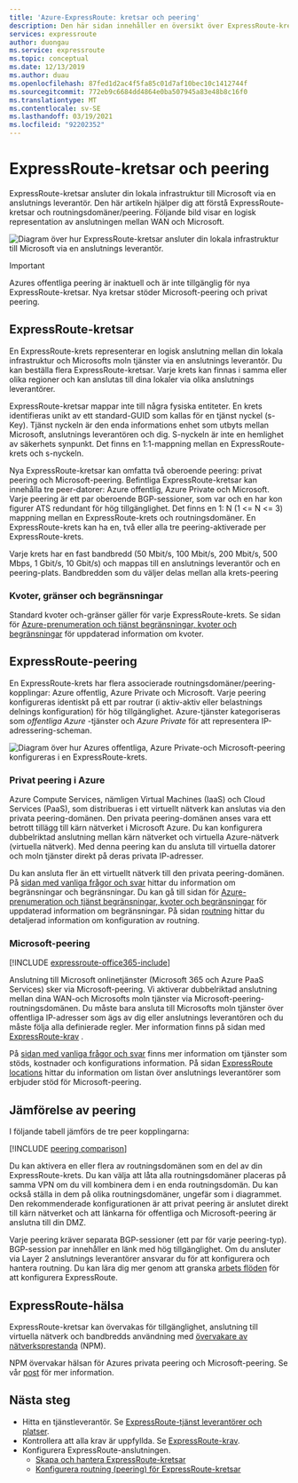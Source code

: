 ```yaml
---
title: 'Azure-ExpressRoute: kretsar och peering'
description: Den här sidan innehåller en översikt över ExpressRoute-kretsar och routningsdomäner/peering.
services: expressroute
author: duongau
ms.service: expressroute
ms.topic: conceptual
ms.date: 12/13/2019
ms.author: duau
ms.openlocfilehash: 87fed1d2ac4f5fa85c01d7af10bec10c1412744f
ms.sourcegitcommit: 772eb9c6684dd4864e0ba507945a83e48b8c16f0
ms.translationtype: MT
ms.contentlocale: sv-SE
ms.lasthandoff: 03/19/2021
ms.locfileid: "92202352"
---
```

# <a name="expressroute-circuits-and-peering"></a>ExpressRoute-kretsar och peering

ExpressRoute-kretsar ansluter din lokala infrastruktur till Microsoft via en anslutnings leverantör. Den här artikeln hjälper dig att förstå ExpressRoute-kretsar och routningsdomäner/peering. Följande bild visar en logisk representation av anslutningen mellan WAN och Microsoft.

![Diagram över hur ExpressRoute-kretsar ansluter din lokala infrastruktur till Microsoft via en anslutnings leverantör.](./media/expressroute-circuit-peerings/expressroute-basic.png)

> [!IMPORTANT]
> Azures offentliga peering är inaktuell och är inte tillgänglig för nya ExpressRoute-kretsar. Nya kretsar stöder Microsoft-peering och privat peering.  
>

## <a name="expressroute-circuits"></a><a name="circuits"></a>ExpressRoute-kretsar

En ExpressRoute-krets representerar en logisk anslutning mellan din lokala infrastruktur och Microsofts moln tjänster via en anslutnings leverantör. Du kan beställa flera ExpressRoute-kretsar. Varje krets kan finnas i samma eller olika regioner och kan anslutas till dina lokaler via olika anslutnings leverantörer.

ExpressRoute-kretsar mappar inte till några fysiska entiteter. En krets identifieras unikt av ett standard-GUID som kallas för en tjänst nyckel (s-Key). Tjänst nyckeln är den enda informations enhet som utbyts mellan Microsoft, anslutnings leverantören och dig. S-nyckeln är inte en hemlighet av säkerhets synpunkt. Det finns en 1:1-mappning mellan en ExpressRoute-krets och s-nyckeln.

Nya ExpressRoute-kretsar kan omfatta två oberoende peering: privat peering och Microsoft-peering. Befintliga ExpressRoute-kretsar kan innehålla tre peer-datorer: Azure offentlig, Azure Private och Microsoft. Varje peering är ett par oberoende BGP-sessioner, som var och en har kon figurer ATS redundant för hög tillgänglighet. Det finns en 1: N (1 <= N <= 3) mappning mellan en ExpressRoute-krets och routningsdomäner. En ExpressRoute-krets kan ha en, två eller alla tre peering-aktiverade per ExpressRoute-krets.

Varje krets har en fast bandbredd (50 Mbit/s, 100 Mbit/s, 200 Mbit/s, 500 Mbps, 1 Gbit/s, 10 Gbit/s) och mappas till en anslutnings leverantör och en peering-plats. Bandbredden som du väljer delas mellan alla krets-peering

### <a name="quotas-limits-and-limitations"></a><a name="quotas"></a>Kvoter, gränser och begränsningar

Standard kvoter och-gränser gäller för varje ExpressRoute-krets. Se sidan för [Azure-prenumeration och tjänst begränsningar, kvoter och begränsningar](../azure-resource-manager/management/azure-subscription-service-limits.md) för uppdaterad information om kvoter.

## <a name="expressroute-peering"></a><a name="routingdomains"></a>ExpressRoute-peering

En ExpressRoute-krets har flera associerade routningsdomäner/peering-kopplingar: Azure offentlig, Azure Private och Microsoft. Varje peering konfigureras identiskt på ett par routrar (i aktiv-aktiv eller belastnings delnings konfiguration) för hög tillgänglighet. Azure-tjänster kategoriseras som *offentliga Azure* -tjänster och *Azure Private* för att representera IP-adressering-scheman.

![Diagram över hur Azures offentliga, Azure Private-och Microsoft-peering konfigureras i en ExpressRoute-krets.](./media/expressroute-circuit-peerings/expressroute-peerings.png)

### <a name="azure-private-peering"></a><a name="privatepeering"></a>Privat peering i Azure

Azure Compute Services, nämligen Virtual Machines (IaaS) och Cloud Services (PaaS), som distribueras i ett virtuellt nätverk kan anslutas via den privata peering-domänen. Den privata peering-domänen anses vara ett betrott tillägg till kärn nätverket i Microsoft Azure. Du kan konfigurera dubbelriktad anslutning mellan kärn nätverket och virtuella Azure-nätverk (virtuella nätverk). Med denna peering kan du ansluta till virtuella datorer och moln tjänster direkt på deras privata IP-adresser.  

Du kan ansluta fler än ett virtuellt nätverk till den privata peering-domänen. På [sidan med vanliga frågor och svar](expressroute-faqs.md) hittar du information om begränsningar och begränsningar. Du kan gå till sidan för [Azure-prenumeration och tjänst begränsningar, kvoter och begränsningar](../azure-resource-manager/management/azure-subscription-service-limits.md) för uppdaterad information om begränsningar.  På sidan [routning](expressroute-routing.md) hittar du detaljerad information om konfiguration av routning.

### <a name="microsoft-peering"></a><a name="microsoftpeering"></a>Microsoft-peering

[!INCLUDE [expressroute-office365-include](../../includes/expressroute-office365-include.md)]

Anslutning till Microsoft onlinetjänster (Microsoft 365 och Azure PaaS Services) sker via Microsoft-peering. Vi aktiverar dubbelriktad anslutning mellan dina WAN-och Microsofts moln tjänster via Microsoft-peering-routningsdomänen. Du måste bara ansluta till Microsofts moln tjänster över offentliga IP-adresser som ägs av dig eller anslutnings leverantören och du måste följa alla definierade regler. Mer information finns på sidan med [ExpressRoute-krav](expressroute-prerequisites.md) .

På [sidan med vanliga frågor och svar](expressroute-faqs.md) finns mer information om tjänster som stöds, kostnader och konfigurations information. På sidan [ExpressRoute locations](expressroute-locations.md) hittar du information om listan över anslutnings leverantörer som erbjuder stöd för Microsoft-peering.

## <a name="peering-comparison"></a><a name="peeringcompare"></a>Jämförelse av peering

I följande tabell jämförs de tre peer kopplingarna:

[!INCLUDE [peering comparison](../../includes/expressroute-peering-comparison.md)]

Du kan aktivera en eller flera av routningsdomänen som en del av din ExpressRoute-krets. Du kan välja att låta alla routningsdomäner placeras på samma VPN om du vill kombinera dem i en enda routningsdomän. Du kan också ställa in dem på olika routningsdomäner, ungefär som i diagrammet. Den rekommenderade konfigurationen är att privat peering är anslutet direkt till kärn nätverket och att länkarna för offentliga och Microsoft-peering är anslutna till din DMZ.

Varje peering kräver separata BGP-sessioner (ett par för varje peering-typ). BGP-session par innehåller en länk med hög tillgänglighet. Om du ansluter via Layer 2 anslutnings leverantörer ansvarar du för att konfigurera och hantera routning. Du kan lära dig mer genom att granska [arbets flöden](expressroute-workflows.md) för att konfigurera ExpressRoute.

## <a name="expressroute-health"></a><a name="health"></a>ExpressRoute-hälsa

ExpressRoute-kretsar kan övervakas för tillgänglighet, anslutning till virtuella nätverk och bandbredds användning med [övervakare av nätverksprestanda](../networking/network-monitoring-overview.md) (NPM).

NPM övervakar hälsan för Azures privata peering och Microsoft-peering. Se vår [post](https://azure.microsoft.com/blog/monitoring-of-azure-expressroute-in-preview/) för mer information.

## <a name="next-steps"></a>Nästa steg

* Hitta en tjänstleverantör. Se [ExpressRoute-tjänst leverantörer och platser](expressroute-locations.md).
* Kontrollera att alla krav är uppfyllda. Se [ExpressRoute-krav](expressroute-prerequisites.md).
* Konfigurera ExpressRoute-anslutningen.
  * [Skapa och hantera ExpressRoute-kretsar](expressroute-howto-circuit-portal-resource-manager.md)
  * [Konfigurera routning (peering) för ExpressRoute-kretsar](expressroute-howto-routing-portal-resource-manager.md)
